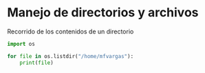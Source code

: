 # Manejo de directorios y archivos

Recorrido de los contenidos de un directorio
```python
import os

for file in os.listdir("/home/mfvargas"):
    print(file)
```

